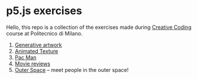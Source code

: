 # p5.js exercises
Hello, this repo is a collection of the exercises made during [Creative Coding](https://drawwithcode.github.io/) course at Politecnico di Milano.

1. [Generative artwork](https://drawwithcode.github.io/2020-01-michelebruno/)
2. [Animated Texture]()
3. [Pac Man](https://drawwithcode.github.io/2020-03-michelebruno/)
4. [Movie reviews](https://drawwithcode.github.io/2020-04-michelebruno/)
5. [Outer Space](https://mbouterspace.herokuapp.com/) – meet people in the outer space!